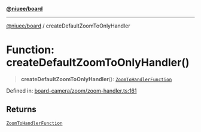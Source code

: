 [**@niuee/board**](../README.md)

***

[@niuee/board](../globals.md) / createDefaultZoomToOnlyHandler

# Function: createDefaultZoomToOnlyHandler()

> **createDefaultZoomToOnlyHandler**(): [`ZoomToHandlerFunction`](../type-aliases/ZoomToHandlerFunction.md)

Defined in: [board-camera/zoom/zoom-handler.ts:161](https://github.com/niuee/board/blob/a0a1179721d4f4b943b6a9bc156753ac9737e502/src/board-camera/zoom/zoom-handler.ts#L161)

## Returns

[`ZoomToHandlerFunction`](../type-aliases/ZoomToHandlerFunction.md)
